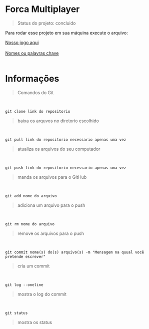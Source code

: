 <h1>Forca Multiplayer</h1>

> Status do projeto: concluido

Para rodar esse projeto em sua máquina execute o arquivo:

<a href="forca_nomes.py" style>Nosso jogo aqui</a><br>
<br>
<a href="nomes.txt" style>Nomes ou palavras chave</a><br>
<br>


<h1>Informações</h1>

> Comandos do Git<br>
<br>

```
git clone link do repositorio
```
> baixa os arquvos no diretorio escolhido <br>
<br>

```
git pull link do repositorio necessario apenas uma vez
```

> atualiza os arquivos do seu computador <br>
<br>

```
git push link do repositorio necessario apenas uma vez
```

> manda os arquivos para o GitHub <br>
<br>

```
git add nome do arquivo
```

> adiciona um arquivo para o push <br>
<br>

```
git rm nome do arquivo
```

> remove os arquivos para o push <br>
<br>

```
git commit nome(s) do(s) arquivo(s) -m "Mensagem na quual você pretende escrever"
```

> cria um commit <br>
<br>

```
git log --oneline
```

> mostra o log do commit <br>
<br>

```
git status
```

> mostra os status <br>
<br>